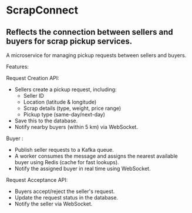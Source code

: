 # ScrapConnect
## Reflects the connection between sellers and buyers for scrap pickup services.

A microservice for managing pickup requests between sellers and buyers.

Features:

Request Creation API:

- Sellers create a pickup request, including:
  - Seller ID
  - Location (latitude & longitude)
  - Scrap details (type, weight, price range)
  - Pickup type (same-day/next-day)
- Save this to the database.
- Notify nearby buyers (within 5 km) via WebSocket.

Buyer :

- Publish seller requests to a Kafka queue.
- A worker consumes the message and assigns the nearest available buyer using Redis (cache for fast lookups).
- Notify the assigned buyer in real time using WebSocket.

Request Acceptance API:

- Buyers accept/reject the seller's request.
- Update the request status in the database.
- Notify the seller via WebSocket.
